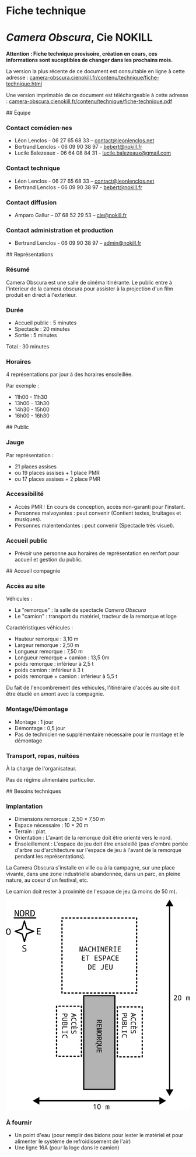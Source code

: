 # Fiche technique
# *Camera Obscura*, Cie NOKILL

**Attention : Fiche technique provisoire, création en cours, ces informations sont suceptibles de changer dans les prochains mois.**

<span class="print">La version la plus récente de ce document est consultable en ligne à cette adresse : [camera-obscura.cienokill.fr/contenu/technique/fiche-technique.html](https://camera-obscura.cienokill.fr/contenu/technique/fiche-technique.html)</span>

<span class="web">Une version imprimable de ce document est téléchargeable à cette adresse : [camera-obscura.cienokill.fr/contenu/technique/fiche-technique.pdf](https://camera-obscura.cienokill.fr/contenu/technique/fiche-technique.pdf)</span>

<div class="avoid-break">
## Équipe

### Contact comédien·nes
- Léon Lenclos - 06 27 65 68 33 – contact@leonlenclos.net
- Bertrand Lenclos - 06 09 90 38 97 - bebert@nokill.fr
- Lucile Balezeaux - 06 64 08 84 31 - lucile.balezeaux@gmail.com

### Contact technique
- Léon Lenclos - 06 27 65 68 33 – contact@leonlenclos.net
- Bertrand Lenclos - 06 09 90 38 97 - bebert@nokill.fr

### Contact diffusion
- Amparo Gallur – 07 68 52 29 53 – cie@nokill.fr

### Contact administration et production
- Bertrand Lenclos - 06 09 90 38 97 – admin@nokill.fr
</div>


<div class="avoid-break">
## Représentations

### Résumé
Camera Obscura est une salle de cinéma itinérante. Le public entre à l'interieur de la camera obscura pour assister à la projection d'un film produit en direct à l'exterieur.

### Durée 
- Accueil public : 5 minutes
- Spectacle : 20 minutes
- Sortie : 5 minutes

Total : 30 minutes

### Horaires
4 représentations par jour à des horaires ensoleillée.

Par exemple :
- 11h00 - 11h30
- 13h00 - 13h30
- 14h30 - 15h00
- 16h00 - 16h30
</div>

<div class="avoid-break">
## Public

### Jauge 
Par représentation :

- 21 places assises
- ou 19 places assises + 1 place PMR
- ou 17 places assises + 2 place PMR

### Accessibilité
- Accès PMR : En cours de conception, accès non-garanti pour l'instant.
- Personnes malvoyantes : peut convenir (Contient textes, bruitages et musiques).
- Personnes malentendantes : peut convenir (Spectacle très visuel).

### Accueil public
- Prévoir une personne aux horaires de représentation en renfort pour accueil et gestion du public.
<div>

<div class="avoid-break">
## Accueil compagnie

### Accès au site

Véhicules :
- La "remorque" : la salle de spectacle *Camera Obscura*
- Le "camion" : transport du matériel, tracteur de la remorque et loge

Caractéristiques véhicules :
- Hauteur remorque : 3,10 m
- Largeur remorque : 2,50 m
- Longueur remorque : 7,50 m
- Longueur remorque + camion : 13,5 0m
- poids remorque : inférieur à 2,5 t
- poids camion : inférieur à 3 t
- poids remorque + camion : inférieur à 5,5 t

Du fait de l'encombrement des véhicules, l'itinéraire d'accès au site doit être étudié en amont avec la compagnie.

### Montage/Démontage
- Montage : 1 jour
- Démontage : 0,5 jour
- Pas de technicien·ne supplémentaire nécessaire pour le montage et le démontage

### Transport, repas, nuitées
À la charge de l'organisateur.

Pas de régime alimentaire particulier.
<div>

<div class="avoid-break">
## Besoins techniques

### Implantation

- Dimensions remorque : 2,50 × 7,50 m
- Espace nécessaire : 10 × 20 m
- Terrain : plat.
- Orientation : L'avant de la remorque doit être orienté vers le nord.
- Ensoleillement : L'espace de jeu doit être ensoleillé (pas d'ombre portée d'arbre ou d'architecture sur l'espace de jeu à l'avant de la remorque pendant les représentations).


La Camera Obscura s'installe en ville ou à la campagne, sur une place vivante, dans une zone industrielle abandonnée, dans un parc, en pleine nature, au coeur d'un festival, etc.

Le camion doit rester à proximité de l'espace de jeu (à moins de 50 m).

![schema](../plans/implantation.png)

###  À fournir

- Un point d'eau (pour remplir des bidons pour lester le matériel et pour alimenter le système de refroidissement de l'air)
- Une ligne 16A (pour la loge dans le camion)
</div>


